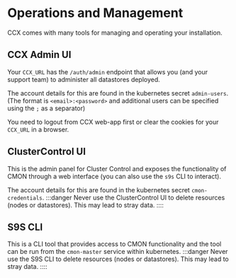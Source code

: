 # Operations and Management

CCX comes with many tools for managing and operating your installation.

## CCX Admin UI

Your `CCX_URL` has the `/auth/admin` endpoint that allows you (and your support team) to administer all datastores deployed.

The account details for this are found in the kubernetes secret `admin-users`. (The format is `<email>:<password>` and additional users can be specified using the `;` as a separator)

You need to logout from CCX web-app first or clear the cookies for your `CCX_URL` in a browser.

## ClusterControl UI

This is the admin panel for Cluster Control and exposes the functionality of CMON through a web interface (you can also use the `s9s` CLI to interact).

The account details for this are found in the kubernetes secret `cmon-credentials`.
:::danger
Never use the ClusterControl UI to delete resources (nodes or datastores). This may lead to stray data.
::::

## S9S CLI

This is a CLI tool that provides access to CMON functionality and the tool can be run from the `cmon-master` service within kubernetes.
:::danger
Never use the S9S CLI to delete resources (nodes or datastores). This may lead to stray data.
::::
